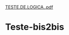 [TESTE.DE.LOGICA..pdf](https://github.com/IzaMilano/Teste-bis2bis/files/11304698/TESTE.DE.LOGICA.pdf)
# Teste-bis2bis
